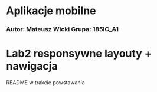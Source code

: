# Aplikacje mobilne

### Autor: Mateusz Wicki Grupa: 185IC_A1

# Lab2 responsywne layouty + nawigacja

README w trakcie powstawania
